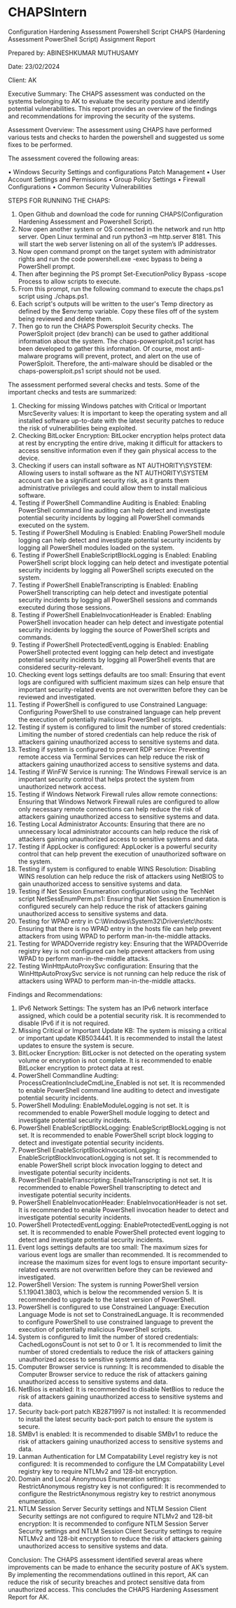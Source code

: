 # CHAPSIntern
Configuration Hardening Assessment Powershell Script
CHAPS (Hardening Assessment PowerShell Script) Assignment Report

Prepared by: ABINESHKUMAR MUTHUSAMY

Date: 23/02/2024

Client: AK



Executive Summary:
The CHAPS assessment was conducted on the systems belonging to AK to evaluate the security posture and identify potential vulnerabilities. This report provides an overview of the findings and recommendations for improving the security of the systems.


Assessment Overview:
	The assessment using CHAPS have performed various tests and checks to harden the powershell and suggested us some fixes to be performed.

The assessment covered the following areas:

•	Windows Security Settings and configurations Patch Management
•	User Account Settings and Permissions 
•	Group Policy Settings
•	Firewall Configurations 
•	Common Security Vulnerabilities

STEPS FOR RUNNING THE CHAPS:
1.	Open Github and download the code for running CHAPS(Configuration Hardening Assessment and Powershell Script).
2.	Now open another system or OS connected in the network and run http server. Open Linux terminal and run python3 –m http.server 8181. This will start the web server listening on all of the system’s IP addresses.
3.	Now open command prompt on the target system with administrator rights and run the code  powershell.exe -exec bypass to being a PowerShell prompt.
4.	Then after beginning the PS prompt Set-ExecutionPolicy Bypass -scope Process to allow scripts to execute. 
5.	From this prompt, run the following command to execute the chaps.ps1 script using ./chaps.ps1.
6.	Each script's outputs will be written to the user's Temp directory as defined by the $env:temp variable. Copy these files off of the system being reviewed and delete them.
7.	Then go to run the CHAPS Powersploit Security checks. The PowerSploit project (dev branch) can be used to gather additional information about the system. The chaps-powersploit.ps1 script has been developed to gather this information. Of course, most anti-malware programs will prevent, protect, and alert on the use of PowerSploit. Therefore, the anti-malware should be disabled or the chaps-powersploit.ps1 script should not be used.

The assessment performed several checks and tests. Some of the important checks and tests are summarized:
1.	Checking for missing Windows patches with Critical or Important MsrcSeverity values: It is important to keep the operating system and all installed software up-to-date with the latest security patches to reduce the risk of vulnerabilities being exploited.
2.	Checking BitLocker Encryption: BitLocker encryption helps protect data at rest by encrypting the entire drive, making it difficult for attackers to access sensitive information even if they gain physical access to the device.
3.	Checking if users can install software as NT AUTHORITY\SYSTEM: Allowing users to install software as the NT AUTHORITY\SYSTEM account can be a significant security risk, as it grants them administrative privileges and could allow them to install malicious software.
4.	Testing if PowerShell Commandline Auditing is Enabled: Enabling PowerShell command line auditing can help detect and investigate potential security incidents by logging all PowerShell commands executed on the system.
5.	Testing if PowerShell Moduling is Enabled: Enabling PowerShell module logging can help detect and investigate potential security incidents by logging all PowerShell modules loaded on the system.
6.	Testing if PowerShell EnableScriptBlockLogging is Enabled: Enabling PowerShell script block logging can help detect and investigate potential security incidents by logging all PowerShell scripts executed on the system.
7.	Testing if PowerShell EnableTranscripting is Enabled: Enabling PowerShell transcripting can help detect and investigate potential security incidents by logging all PowerShell sessions and commands executed during those sessions.
8.	Testing if PowerShell EnableInvocationHeader is Enabled: Enabling PowerShell invocation header can help detect and investigate potential security incidents by logging the source of PowerShell scripts and commands.
9.	Testing if PowerShell ProtectedEventLogging is Enabled: Enabling PowerShell protected event logging can help detect and investigate potential security incidents by logging all PowerShell events that are considered security-relevant.
10.	Checking event logs settings defaults are too small: Ensuring that event logs are configured with sufficient maximum sizes can help ensure that important security-related events are not overwritten before they can be reviewed and investigated.
11.	Testing if PowerShell is configured to use Constrained Language: Configuring PowerShell to use constrained language can help prevent the execution of potentially malicious PowerShell scripts.
12.	Testing if system is configured to limit the number of stored credentials: Limiting the number of stored credentials can help reduce the risk of attackers gaining unauthorized access to sensitive systems and data.
13.	Testing if system is configured to prevent RDP service: Preventing remote access via Terminal Services can help reduce the risk of attackers gaining unauthorized access to sensitive systems and data.
14.	Testing if WinFW Service is running: The Windows Firewall service is an important security control that helps protect the system from unauthorized network access.
15.	Testing if Windows Network Firewall rules allow remote connections: Ensuring that Windows Network Firewall rules are configured to allow only necessary remote connections can help reduce the risk of attackers gaining unauthorized access to sensitive systems and data.
16.	Testing Local Administrator Accounts: Ensuring that there are no unnecessary local administrator accounts can help reduce the risk of attackers gaining unauthorized access to sensitive systems and data.
17.	Testing if AppLocker is configured: AppLocker is a powerful security control that can help prevent the execution of unauthorized software on the system.
18.	Testing if system is configured to enable WINS Resolution: Disabling WINS resolution can help reduce the risk of attackers using NetBIOS to gain unauthorized access to sensitive systems and data.
19.	Testing if Net Session Enumeration configuration using the TechNet script NetSessEnumPerm.ps1: Ensuring that Net Session Enumeration is configured securely can help reduce the risk of attackers gaining unauthorized access to sensitive systems and data.
20.	Testing for WPAD entry in C:\Windows\System32\Drivers\etc\hosts: Ensuring that there is no WPAD entry in the hosts file can help prevent attackers from using WPAD to perform man-in-the-middle attacks.
21.	Testing for WPADOverride registry key: Ensuring that the WPADOverride registry key is not configured can help prevent attackers from using WPAD to perform man-in-the-middle attacks.
22.	Testing WinHttpAutoProxySvc configuration: Ensuring that the WinHttpAutoProxySvc service is not running can help reduce the risk of attackers using WPAD to perform man-in-the-middle attacks.


Findings and Recommendations:
1.	IPv6 Network Settings: The system has an IPv6 network interface assigned, which could be a potential security risk. It is recommended to disable IPv6 if it is not required.
2.	Missing Critical or Important Update KB: The system is missing a critical or important update KB5034441. It is recommended to install the latest updates to ensure the system is secure.
3.	BitLocker Encryption: BitLocker is not detected on the operating system volume or encryption is not complete. It is recommended to enable BitLocker encryption to protect data at rest.
4.	PowerShell Commandline Audting: ProcessCreationIncludeCmdLine_Enabled is not set. It is recommended to enable PowerShell command line auditing to detect and investigate potential security incidents.
5.	PowerShell Moduling: EnableModuleLogging is not set. It is recommended to enable PowerShell module logging to detect and investigate potential security incidents.
6.	PowerShell EnableScriptBlockLogging: EnableScriptBlockLogging is not set. It is recommended to enable PowerShell script block logging to detect and investigate potential security incidents.
7.	PowerShell EnableScriptBlockInvocationLogging: EnableScriptBlockInvocationLogging is not set. It is recommended to enable PowerShell script block invocation logging to detect and investigate potential security incidents.
8.	PowerShell EnableTranscripting: EnableTranscripting is not set. It is recommended to enable PowerShell transcripting to detect and investigate potential security incidents.
9.	PowerShell EnableInvocationHeader: EnableInvocationHeader is not set. It is recommended to enable PowerShell invocation header to detect and investigate potential security incidents.
10.	PowerShell ProtectedEventLogging: EnableProtectedEventLogging is not set. It is recommended to enable PowerShell protected event logging to detect and investigate potential security incidents.
11.	Event logs settings defaults are too small: The maximum sizes for various event logs are smaller than recommended. It is recommended to increase the maximum sizes for event logs to ensure important security-related events are not overwritten before they can be reviewed and investigated.
12.	PowerShell Version: The system is running PowerShell version 5.1.19041.3803, which is below the recommended version 5. It is recommended to upgrade to the latest version of PowerShell.
13.	PowerShell is configured to use Constrained Language: Execution Language Mode is not set to ConstrainedLanguage. It is recommended to configure PowerShell to use constrained language to prevent the execution of potentially malicious PowerShell scripts.
14.	System is configured to limit the number of stored credentials: CachedLogonsCount is not set to 0 or 1. It is recommended to limit the number of stored credentials to reduce the risk of attackers gaining unauthorized access to sensitive systems and data.
15.	Computer Browser service is running: It is recommended to disable the Computer Browser service to reduce the risk of attackers gaining unauthorized access to sensitive systems and data.
16.	NetBios is enabled: It is recommended to disable NetBios to reduce the risk of attackers gaining unauthorized access to sensitive systems and data.
17.	Security back-port patch KB2871997 is not installed: It is recommended to install the latest security back-port patch to ensure the system is secure.
18.	SMBv1 is enabled: It is recommended to disable SMBv1 to reduce the risk of attackers gaining unauthorized access to sensitive systems and data.
19.	Lanman Authentication for LM Compatability Level registry key is not configured: It is recommended to configure the LM Compatability Level registry key to require NTLMv2 and 128-bit encryption.
20.	Domain and Local Anonymous Enumeration settings: RestrictAnonymous registry key is not configured: It is recommended to configure the RestrictAnonymous registry key to restrict anonymous enumeration.
21.	NTLM Session Server Security settings and NTLM Session Client Security settings are not configured to require NTLMv2 and 128-bit encryption: It is recommended to configure NTLM Session Server Security settings and NTLM Session Client Security settings to require NTLMv2 and 128-bit encryption to reduce the risk of attackers gaining unauthorized access to sensitive systems and data.

Conclusion:
The CHAPS assessment identified several areas where improvements can be made to enhance the security posture of AK’s system. By implementing the recommendations outlined in this report, AK can reduce the risk of security breaches and protect sensitive data from unauthorized access.
This concludes the CHAPS Hardening Assessment Report for AK.

 
 

